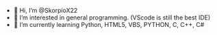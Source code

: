 - 👋 Hi, I’m @SkorpioX22
- 👀 I’m interested in general programming. (VScode is still the best IDE)
- 🌱 I’m currently learning Python, HTML5, VBS, PYTHON, C, C++, C#

<!---
SkorpioX22/SkorpioX22 is a ✨ special ✨ repository because its `README.md` (this file) appears on your GitHub profile.
You can click the Preview link to take a look at your changes.
--->
